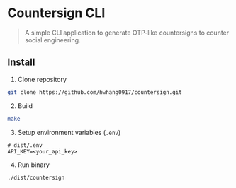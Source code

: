 # Countersign CLI

> A simple CLI application to generate OTP-like countersigns to counter social engineering.

## Install

1. Clone repository

```bash
git clone https://github.com/hwhang0917/countersign.git
```

2. Build

```bash
make
```

3. Setup environment variables (`.env`)

```dotenv
# dist/.env
API_KEY=<your_api_key>
```

4. Run binary

```bash
./dist/countersign
```
